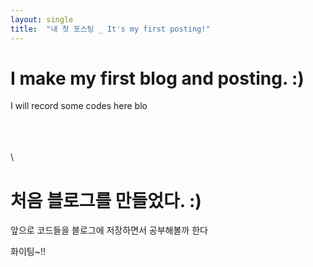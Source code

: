 ```yaml
---
layout: single
title:  "내 첫 포스팅 _ It's my first posting!"
---
```

# I make my first blog and posting. :) 
I will record some codes here blo

<br/><br/><br/>  \\<!--<br/>는 md에서 줄바꿈-->

# 처음 블로그를 만들었다. :)
앞으로 코드들을 블로그에 저장하면서 공부해볼까 한다


화이팅~!!
